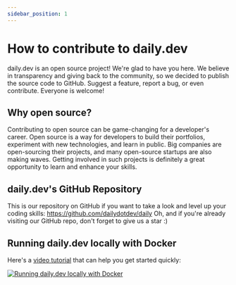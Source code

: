```yaml
---
sidebar_position: 1
---
```


# How to contribute to daily.dev

daily.dev is an open source project! We're glad to have you here. We believe in transparency and giving back to the community, so we decided to publish the source code to GitHub. Suggest a feature, report a bug, or even contribute. Everyone is welcome!

## Why open source?

Contributing to open source can be game-changing for a developer's career. Open source is a way for developers to build their portfolios, experiment with new technologies, and learn in public. Big companies are open-sourcing their projects, and many open-source startups are also making waves. Getting involved in such projects is definitely a great opportunity to learn and enhance your skills.

## daily.dev's GitHub Repository

This is our repository on GitHub if you want to take a look and level up your coding skills: https://github.com/dailydotdev/daily
Oh, and if you're already visiting our GitHub repo, don't forget to give us a star :)


## Running daily.dev locally with Docker

Here's a [video tutorial](https://youtu.be/sNUpOJaL_B8) that can help you get started quickly:

[![Running daily.dev locally with Docker](https://daily-now-res.cloudinary.com/image/upload/v1636468644/docs/Running_daily.dev_locally_with_Docker.jpg)](https://youtu.be/sNUpOJaL_B8)
